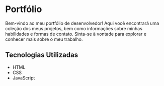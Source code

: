 # Portfólio
Bem-vindo ao meu portfólio de desenvolvedor! Aqui você encontrará uma coleção dos meus projetos, bem como informações sobre minhas habilidades e formas de contato. Sinta-se à vontade para explorar e conhecer mais sobre o meu trabalho.

## Tecnologias Utilizadas 
- HTML
- CSS
- JavaScript 
